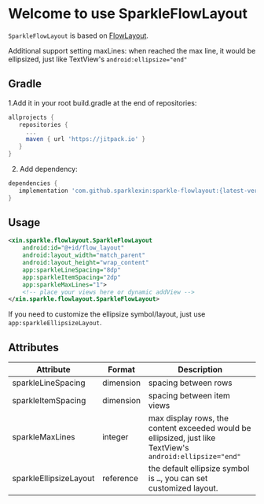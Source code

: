 # Welcome to use SparkleFlowLayout

`SparkleFlowLayout` is based on [FlowLayout](https://github.com/material-components/material-components-android/blob/master/lib/java/com/google/android/material/internal/FlowLayout.java).

Additional support setting maxLines: when reached the max line, it would be ellipsized, just like TextView's `android:ellipsize="end"`

## Gradle
1.Add it in your root build.gradle at the end of repositories:
```groovy
allprojects {
   repositories {
	 ...
	 maven { url 'https://jitpack.io' }
   }
}
```
2. Add dependency:
```groovy
dependencies {
   implementation 'com.github.sparklexin:sparkle-flowlayout:{latest-version}'
}
```
## Usage
```xml
<xin.sparkle.flowlayout.SparkleFlowLayout
    android:id="@+id/flow_layout"
    android:layout_width="match_parent"
    android:layout_height="wrap_content"
    app:sparkleLineSpacing="8dp"
    app:sparkleItemSpacing="2dp"
    app:sparkleMaxLines="1">
    <!-- place your views here or dynamic addView -->
</xin.sparkle.flowlayout.SparkleFlowLayout>
```
If you need to customize the ellipsize symbol/layout, just use `app:sparkleEllipsizeLayout`.

## Attributes

| Attribute | Format | Description |
| ---- | ---- | ---- |
| sparkleLineSpacing | dimension | spacing between rows |
| sparkleItemSpacing | dimension | spacing between item views |
| sparkleMaxLines    | integer   | max display rows, the content exceeded would be ellipsized, just like TextView's `android:ellipsize="end"` |
| sparkleEllipsizeLayout | reference | the default ellipsize symbol is `…`, you can set customized layout. |
